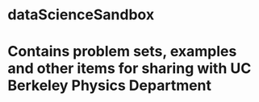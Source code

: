 # dataScienceSandbox
# Contains problem sets, examples and other items for sharing with UC Berkeley Physics Department
